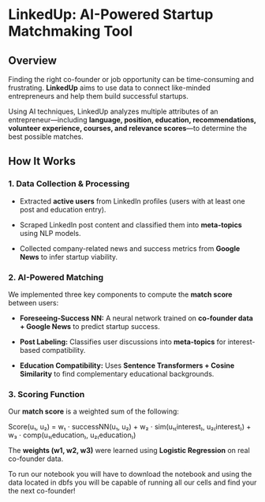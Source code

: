# **LinkedUp: AI-Powered Startup Matchmaking Tool**  

 

## **Overview** 

Finding the right co-founder or job opportunity can be time-consuming and frustrating. **LinkedUp** aims to use data to connect like-minded entrepreneurs and help them build successful startups. 

 

Using AI techniques, LinkedUp analyzes multiple attributes of an entrepreneur—including **language, position, education, recommendations, volunteer experience, courses, and relevance scores**—to determine the best possible matches. 

 

## **How It Works** 

### **1. Data Collection & Processing** 

- Extracted **active users** from LinkedIn profiles (users with at least one post and education entry). 

- Scraped LinkedIn post content and classified them into **meta-topics** using NLP models. 

- Collected company-related news and success metrics from **Google News** to infer startup viability. 

 

### **2. AI-Powered Matching** 

We implemented three key components to compute the **match score** between users: 

- **Foreseeing-Success NN:** A neural network trained on **co-founder data + Google News** to predict startup success. 

- **Post Labeling:** Classifies user discussions into **meta-topics** for interest-based compatibility. 

- **Education Compatibility:** Uses **Sentence Transformers + Cosine Similarity** to find complementary educational backgrounds. 

 

### **3. Scoring Function** 

Our **match score** is a weighted sum of the following: 

Score(u₁, u₂) = w₁ ⋅ successNN(u₁, u₂)  + w₂ ⋅ sim(u₁₍interest₎, u₂₍interest₎) + w₃ ⋅ comp(u₁₍education₎, u₂₍education₎)


The **weights (w1, w2, w3)** were learned using **Logistic Regression** on real co-founder data.


To run our notebook you will have to download the notebook and using the data located in dbfs you will be capable of running all our cells and find your the next co-founder! 


 
